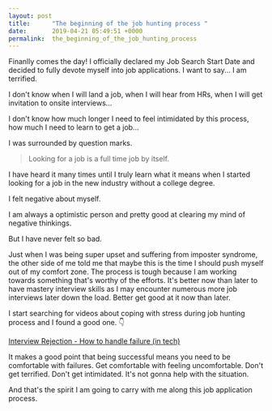 ```yaml
---
layout: post
title:      "The beginning of the job hunting process "
date:       2019-04-21 05:49:51 +0000
permalink:  the_beginning_of_the_job_hunting_process
---
```



Finanlly comes the day! I officially declared my Job Search Start Date and decided to fully devote myself into job applications. I want to say... I am terrified. 

I don't know when I will land a job, when I will  hear from HRs, when I will get invitation to onsite interviews...

I don't know how much longer I need to feel intimidated by this process, how much I need to learn to get a job...

I was surrounded by question marks. 

> Looking for a job is a full time job by itself.

 I have heard it many times until I truly learn what it means when I started looking for a job in the new industry without a college degree. 
 
 I felt negative about myself.
 
 I am always a optimistic person and pretty good at clearing my mind of negative thinkings.
 
 But I have never felt so bad. 
 
Just when I was being super upset and suffering from imposter syndrome, the other side of me told me that maybe this is the time I should push myself out of my comfort zone. The process is tough because I am working towards something that's worthy of the efforts. It's better now than later to have mastery interview skills as I may  encounter numerous more job interviews later down the load. Better get good at it now than later. 

I start searching for videos about coping with stress during job hunting process and I found a good one.   👇

[Interview Rejection - How to handle failure (in tech)](https://www.youtube.com/watch?v=DBBSdh5cmtI&t=19s)

It makes a good point that being successful means you need to be comfortable with failures. Get comfortable with feeling uncomfortable. Don't get terrified. Don't get intimidated. It's not gonna help with the situation. 

And that's the spirit I am going to carry with me along this job application process. 


